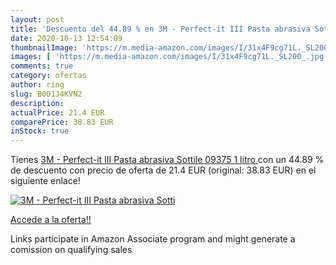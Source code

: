 ```yaml
---
layout: post
title: 'Descuento del 44.89 % en 3M - Perfect-it III Pasta abrasiva Sotti'
date: 2020-10-13 12:54:09
thumbnailImage: 'https://m.media-amazon.com/images/I/31x4F9cg71L._SL200_.jpg'
images: [ 'https://m.media-amazon.com/images/I/31x4F9cg71L._SL200_.jpg' ]
comments: true
category: ofertas
author: ring
slug: B001J4KVN2
description:
actualPrice: 21.4 EUR
comparePrice: 38.83 EUR
inStock: true
---
```


Tienes [3M - Perfect-it III Pasta abrasiva Sottile 09375  1 litro ](https://www.amazon.it/dp/B001J4KVN2/?tag=tolees00-21) con un 44.89 % de descuento con precio de oferta de 21.4 EUR (original: 38.83 EUR) en el siguiente enlace!

[![3M - Perfect-it III Pasta abrasiva Sotti](https://m.media-amazon.com/images/I/31x4F9cg71L._SL200_.jpg)](https://www.amazon.it/dp/B001J4KVN2/?tag=tolees00-21)

[Accede a la oferta!!](https://www.amazon.it/dp/B001J4KVN2/?tag=tolees00-21)

Links participate in Amazon Associate program and might generate a comission on qualifying sales


